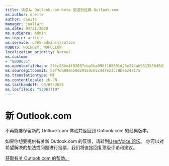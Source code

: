 ```yaml
---
title: 请求从 Outlook.com beta 回退到经典 Outlook.com
ms.author: daeite
author: daeite
manager: joallard
ms.date: 04/21/2020
ms.audience: Admin
ms.topic: article
ms.service: o365-administration
ROBOTS: NOINDEX, NOFOLLOW
localization_priority: Normal
ms.custom:
- "8000035"
ms.openlocfilehash: 53fe28be4f02087eba1ba096f165801d23e244ab95135564801f6e9dec231c9c
ms.sourcegitcommit: b5f7da89a650d2915dc652449623c78be6247175
ms.translationtype: MT
ms.contentlocale: zh-CN
ms.lasthandoff: 08/05/2021
ms.locfileid: "53961719"
---
```

# <a name="the-new-outlookcom"></a>新 Outlook.com

不再能够保留新的 Outlook.com 体验并返回到 Outlook.com 的经典版本。

如果你想要提供有关新 Outlook.com 的反馈，请转到[UserVoice 论坛](https://go.microsoft.com/fwlink/p/?linkid=851599)。 你可以对希望解决的想法或问题进行投票，我们将直接回复顶级评论和建议。

[获取有关 Outlook.com 的帮助。](https://support.office.com/article/40676ad0-c831-45ac-a023-5be633be798d?wt.mc_id=Office_Outlook_com_Alchemy)